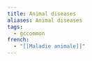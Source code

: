 ```yaml
---
title: Animal diseases
aliases: Animal diseases
tags:
  - gccommon
french:
  - "[[Maladie animale]]"
---
```


